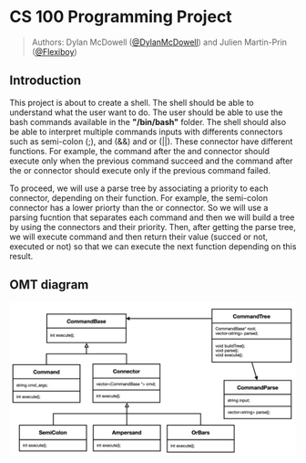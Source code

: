 # CS 100 Programming Project

> Authors: Dylan McDowell ([@DylanMcDowell](https://github.com/DylanMcDowell)) and Julien Martin-Prin ([@Flexiboy](https://github.com/Flexiboy))

## Introduction

This project is about to create a shell. The shell should be able to understand what the user want to do. The user should be able to use the bash commands available in the **"/bin/bash"** folder. The shell should also be able to interpret multiple commands inputs with differents connectors such as semi-colon (;), and (&&) and or (||). 
These connector have different functions. For example, the command after the and connector should execute only when the previous command succeed and the command after the or connector should execute only if the previous command failed.

To proceed, we will use a parse tree by associating a priority to each connector, depending on their function. For example, the semi-colon connector has a lower priorty than the or connector. So we will use a parsing fucntion that separates each command and then we will build a tree by using the connectors and their priority. Then, after getting the parse tree, we will execute command and then return their value (succed or not, executed or not) so that we can execute the next function depending on this result.

## OMT diagram

<img src="images/Screen_Shot_2019-10-28_at_17.15.23.png" with="1000">
